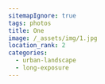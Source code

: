```yaml
---
sitemapIgnore: true
tags: photos
title: One
image: /_assets/img/1.jpg
location_rank: 2
categories:
  - urban-landscape
  - long-exposure
---
```

